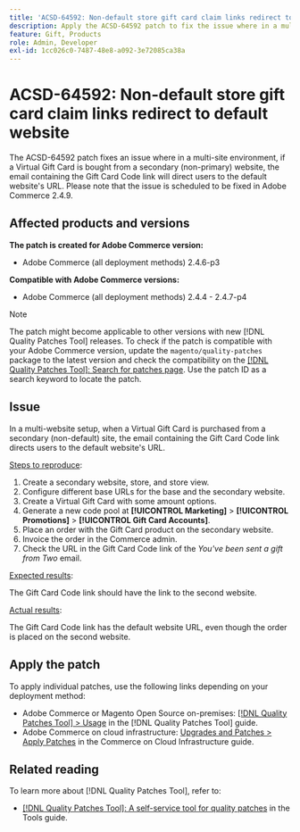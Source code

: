 ```yaml
---
title: 'ACSD-64592: Non-default store gift card claim links redirect to default website'
description: Apply the ACSD-64592 patch to fix the issue where in a multi-website setup, when a Virtual Gift Card is purchased from the secondary (non-default) website, the Gift Card Code link in the email has the default website URL.
feature: Gift, Products
role: Admin, Developer
exl-id: 1cc026c0-7487-48e8-a092-3e72085ca38a
---
```

# ACSD-64592: Non-default store gift card claim links redirect to default website

The ACSD-64592 patch fixes an issue where in a multi-site environment, if a Virtual Gift Card is bought from a secondary (non-primary) website, the email containing the Gift Card Code link will direct users to the default website's URL. Please note that the issue is scheduled to be fixed in Adobe Commerce 2.4.9.

## Affected products and versions

**The patch is created for Adobe Commerce version:**

* Adobe Commerce (all deployment methods) 2.4.6-p3

**Compatible with Adobe Commerce versions:**

* Adobe Commerce (all deployment methods) 2.4.4 - 2.4.7-p4

>[!NOTE]
>
>The patch might become applicable to other versions with new [!DNL Quality Patches Tool] releases. To check if the patch is compatible with your Adobe Commerce version, update the `magento/quality-patches` package to the latest version and check the compatibility on the [[!DNL Quality Patches Tool]: Search for patches page](https://experienceleague.adobe.com/tools/commerce-quality-patches/index.html). Use the patch ID as a search keyword to locate the patch.

## Issue

In a multi-website setup, when a Virtual Gift Card is purchased from a secondary (non-default) site, the email containing the Gift Card Code link directs users to the default website's URL.

<u>Steps to reproduce</u>:

1. Create a secondary website, store, and store view.
1. Configure different base URLs for the base and the secondary website.
1. Create a Virtual Gift Card with some amount options.
1. Generate a new code pool at **[!UICONTROL Marketing]** > **[!UICONTROL Promotions]** > **[!UICONTROL Gift Card Accounts]**.
1. Place an order with the Gift Card product on the secondary website.
1. Invoice the order in the Commerce admin.
1. Check the URL in the Gift Card Code link of the *You've been sent a gift from Two* email.

<u>Expected results</u>:

The Gift Card Code link should have the link to the second website.

<u>Actual results</u>:

The Gift Card Code link has the default website URL, even though the order is placed on the second website.

## Apply the patch

To apply individual patches, use the following links depending on your deployment method:

* Adobe Commerce or Magento Open Source on-premises: [[!DNL Quality Patches Tool] > Usage](/help/tools/quality-patches-tool/usage.md) in the [!DNL Quality Patches Tool] guide.
* Adobe Commerce on cloud infrastructure: [Upgrades and Patches > Apply Patches](https://experienceleague.adobe.com/docs/commerce-cloud-service/user-guide/develop/upgrade/apply-patches.html) in the Commerce on Cloud Infrastructure guide.

## Related reading

To learn more about [!DNL Quality Patches Tool], refer to:
* [[!DNL Quality Patches Tool]: A self-service tool for quality patches](/help/tools/quality-patches-tool/quality-patches-tool-to-self-serve-quality-patches.md) in the Tools guide.

